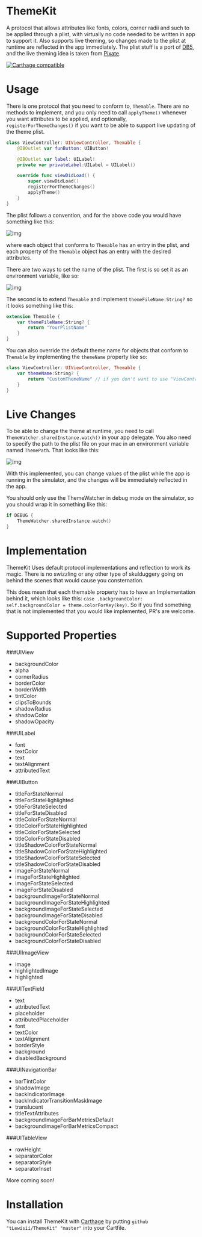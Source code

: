 ThemeKit
===========
A protocol that allows attributes like fonts, colors, corner radii and such to be applied through a plist, with virtually no code needed to be written in app to support it. Also supports live theming, so changes made to the plist at runtime are reflected in the app immediately. The plist stuff is a port of [DB5](https://github.com/quartermaster/DB5), and the live theming idea is taken from [Pixate](https://github.com/Pixate/pixate-freestyle-ios).

[![Carthage compatible](https://img.shields.io/badge/Carthage-compatible-4BC51D.svg?style=flat)](https://github.com/Carthage/Carthage)

Usage
===========
There is one protocol that you need to conform to, `Themable`. There are no methods to implement, and you only need to call `applyTheme()` whenever you want attributes to be applied, and optionally, `registerForThemeChanges()` if you want to be able to support live updating of the theme plist.


```swift
class ViewController: UIViewController, Themable {
    @IBOutlet var funButton: UIButton!

    @IBOutlet var label: UILabel!
    private var privateLabel:UILabel = UILabel()

    override func viewDidLoad() {
        super.viewDidLoad()
        registerForThemeChanges()
        applyTheme()
    }
}
```
The plist follows a convention, and for the above code you would have something like this:

![img](plist-screenshot.png)

where each object that conforms to `Themable` has an entry in the plist, and each property of the `Themable` object has an entry with the desired attributes.

There are two ways to set the name of the plist. The first is so set it as an environment variable, like so:

![img](schemeArgs.png)

The second is to extend `Themable` and implement `themeFileName:String?` so it looks something like this:

```swift
extension Themable {
    var themeFileName:String? {
        return "YourPlistName"
    }
}
```
You can also override the default theme name for objects that conform to `Themable` by implementing the `themeName` property like so:

```swift
class ViewController: UIViewController, Themable {
    var themeName:String? {
        return "CustomThemeName" // if you don't want to use "ViewController" as a name in the plist
    }
}
```

Live Changes
===========
To be able to change the theme at runtime, you need to call `ThemeWatcher.sharedInstance.watch()` in your app delegate. You also need to specify the path to the plist file on your mac in an environment variable named `ThemePath`. That looks like this:

![img](schemeArgs.png)

With this implemented, you can change values of the plist while the app is running in the simulator, and the changes will be immediately reflected in the app.

You should only use the ThemeWatcher in debug mode on the simulator, so you should wrap it in something like this:

```swift
if DEBUG {
    ThemeWatcher.sharedInstance.watch()
}
```

Implementation
===========
ThemeKit Uses default protocol implementations and reflection to work its magic. There is no swizzling or any other type of skulduggery going on behind the scenes that would cause you consternation.

This does mean that each themable property has to have an Implementation behind it, which looks like this: `case .backgroundColor: self.backgroundColor = theme.colorForKey(key)`. So if you find something that is not implemented that you would like implemented, PR's are welcome.


Supported Properties
===========
###UIView
* backgroundColor
* alpha
* cornerRadius
* borderColor
* borderWidth
* tintColor
* clipsToBounds
* shadowRadius
* shadowColor
* shadowOpacity

###UILabel
* font
* textColor
* text
* textAlignment
* attributedText

###UIButton
* titleForStateNormal
* titleForStateHighlighted
* titleForStateSelected
* titleForStateDisabled
* titleColorForStateNormal
* titleColorForStateHighlighted
* titleColorForStateSelected
* titleColorForStateDisabled
* titleShadowColorForStateNormal
* titleShadowColorForStateHighlighted
* titleShadowColorForStateSelected
* titleShadowColorForStateDisabled
* imageForStateNormal
* imageForStateHighlighted
* imageForStateSelected
* imageForStateDisabled
* backgroundImageForStateNormal
* backgroundImageForStateHighlighted
* backgroundImageForStateSelected
* backgroundImageForStateDisabled
* backgroundColorForStateNormal
* backgroundColorForStateHighlighted
* backgroundColorForStateSelected
* backgroundColorForStateDisabled

###UIImageView
* image
* highlightedImage
* highlighted

###UITextField
* text
* attributedText
* placeholder
* attributedPlaceholder
* font
* textColor
* textAlignment
* borderStyle
* background
* disabledBackground

###UINavigationBar
* barTintColor
* shadowImage
* backIndicatorImage
* backIndicatorTransitionMaskImage
* translucent
* titleTextAttributes
* backgroundImageForBarMetricsDefault
* backgroundImageForBarMetricsCompact

###UITableView
* rowHeight
* separatorColor
* separatorStyle
* separatorInset


More coming soon!

Installation
===========
You can install ThemeKit with [Carthage](https://github.com/Carthage/Carthage) by putting `github "tLewisii/ThemeKit" "master"` into your Cartfile.
